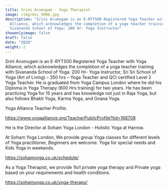 ```yaml
---
title: Srini Arumugam - Yoga Therapist
image: /img/dsc_9906.jpg
description: "Srini Arumugam is an E-RYT500 Registered Yoga Teacher with Yoga
  Alliance, which acknowledges the completion of a yoga teacher training with
  Sivananda School of Yoga: 200 Hr- Yoga Instructor"
showonlyimage: false
draft: false
date: "2020"
weight: 2
---
```

<!--StartFragment-->

Srini Arumugam is an E-RYT500 Registered Yoga Teacher with Yoga Alliance, which acknowledges the completion of a yoga teacher training with Sivananda School of Yoga: 200 Hr- Yoga Instructor, Sri Sri School of Yoga (Art of Living) – 350 hrs – Yoga Teacher and QCI certified Level 2 Yoga Teacher. He is graduated from Yoga Campus London where he did his Diploma in Yoga Therapy (600 Hrs training) for two years. He has been practicing Yoga for 15 years and has knowledge not just in Raja Yoga, but also follows Bhakti Yoga, Karma Yoga, and Gnana Yoga.

<!--StartFragment-->

Yoga Alliance Teacher Profile:

<https://www.yogaalliance.org/TeacherPublicProfile?tid=168708>

<!--StartFragment-->

He is the Director at Soham Yoga London - Holistic Yoga at Harrow.

At Soham Yoga London, We provide group Yoga classes for different levels of Yoga practitioner, Beginners are welcome. Yoga for special needs and Kids Yoga in weekends.

<https://sohamyoga.co.uk/schedule/>

As a Yoga Therapist, we provide 1to1 private yoga therapy and Private yoga based on your requirements and health conditions.

<!--StartFragment-->

<https://sohamyoga.co.uk/yoga-therapy/>

<!--EndFragment-->